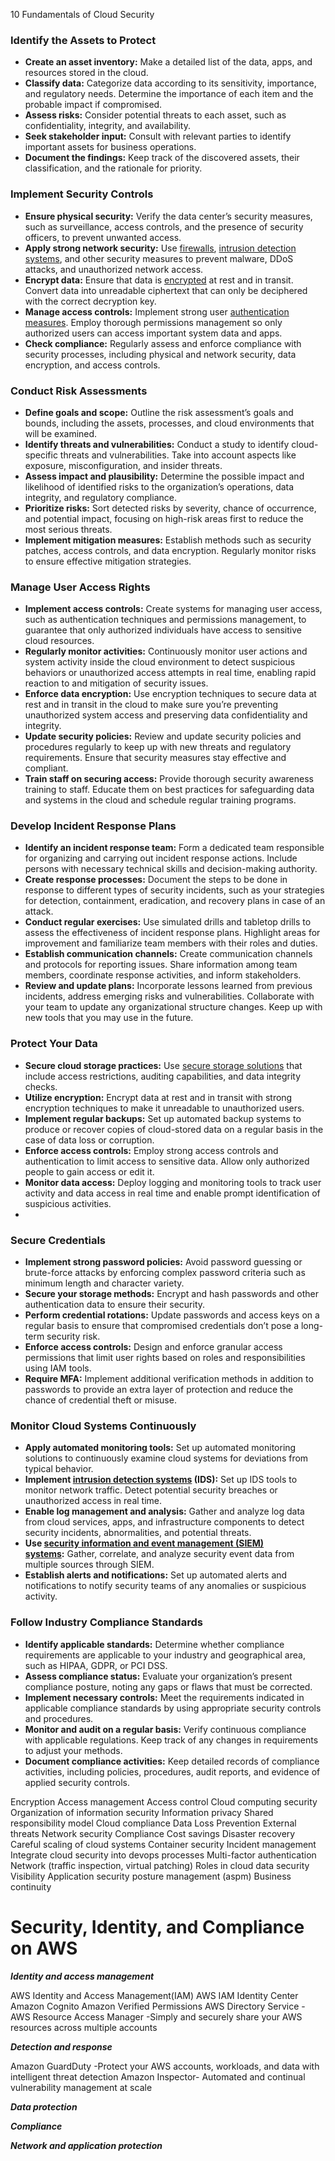10 Fundamentals of Cloud Security

### Identify the Assets to Protect

- **Create an asset inventory:** Make a detailed list of the data, apps, and resources stored in the cloud.
- **Classify data:** Categorize data according to its sensitivity, importance, and regulatory needs. Determine the importance of each item and the probable impact if compromised.
- **Assess risks:** Consider potential threats to each asset, such as confidentiality, integrity, and availability.
- **Seek stakeholder input:** Consult with relevant parties to identify important assets for business operations.
- **Document the findings:** Keep track of the discovered assets, their classification, and the rationale for priority.
### Implement Security Controls
- **Ensure physical security:** Verify the data center’s security measures, such as surveillance, access controls, and the presence of security officers, to prevent unwanted access.
- **Apply strong network security:** Use [firewalls](https://www.esecurityplanet.com/cloud/firewalls-as-a-service-fwaas/), [intrusion detection systems](https://www.esecurityplanet.com/products/intrusion-detection-and-prevention-systems/), and other security measures to prevent malware, DDoS attacks, and unauthorized network access.
- **Encrypt data:** Ensure that data is [encrypted](https://www.esecurityplanet.com/products/best-encryption-software/) at rest and in transit. Convert data into unreadable ciphertext that can only be deciphered with the correct decryption key.
- **Manage access controls:** Implement strong user [authentication measures](https://www.esecurityplanet.com/products/passkey-solutions/). Employ thorough permissions management so only authorized users can access important system data and apps.
- **Check compliance:** Regularly assess and enforce compliance with security processes, including physical and network security, data encryption, and access controls.

### Conduct Risk Assessments
- **Define goals and scope:** Outline the risk assessment’s goals and bounds, including the assets, processes, and cloud environments that will be examined.
- **Identify threats and vulnerabilities:** Conduct a study to identify cloud-specific threats and vulnerabilities. Take into account aspects like exposure, misconfiguration, and insider threats.
- **Assess impact and plausibility:** Determine the possible impact and likelihood of identified risks to the organization’s operations, data integrity, and regulatory compliance.
- **Prioritize risks:** Sort detected risks by severity, chance of occurrence, and potential impact, focusing on high-risk areas first to reduce the most serious threats.
- **Implement mitigation measures:** Establish methods such as security patches, access controls, and data encryption. Regularly monitor risks to ensure effective mitigation strategies.
### Manage User Access Rights
- **Implement access controls:** Create systems for managing user access, such as authentication techniques and permissions management, to guarantee that only authorized individuals have access to sensitive cloud resources.
- **Regularly monitor activities:** Continuously monitor user actions and system activity inside the cloud environment to detect suspicious behaviors or unauthorized access attempts in real time, enabling rapid reaction to and mitigation of security issues.
- **Enforce data encryption:** Use encryption techniques to secure data at rest and in transit in the cloud to make sure you’re preventing unauthorized system access and preserving data confidentiality and integrity.
- **Update security policies:** Review and update security policies and procedures regularly to keep up with new threats and regulatory requirements. Ensure that security measures stay effective and compliant.
- **Train staff on securing access:** Provide thorough security awareness training to staff. Educate them on best practices for safeguarding data and systems in the cloud and schedule regular training programs.
### Develop Incident Response Plans

- **Identify an incident response team:** Form a dedicated team responsible for organizing and carrying out incident response actions. Include persons with necessary technical skills and decision-making authority.
- **Create response processes:** Document the steps to be done in response to different types of security incidents, such as your strategies for detection, containment, eradication, and recovery plans in case of an attack.
- **Conduct regular exercises:** Use simulated drills and tabletop drills to assess the effectiveness of incident response plans. Highlight areas for improvement and familiarize team members with their roles and duties.
- **Establish communication channels:** Create communication channels and protocols for reporting issues. Share information among team members, coordinate response activities, and inform stakeholders.
- **Review and update plans:** Incorporate lessons learned from previous incidents, address emerging risks and vulnerabilities. Collaborate with your team to update any organizational structure changes. Keep up with new tools that you may use in the future.
### Protect Your Data
- **Secure cloud storage practices:** Use [secure storage solutions](https://www.esecurityplanet.com/cloud/most-secure-cloud-storage/) that include access restrictions, auditing capabilities, and data integrity checks.
- **Utilize encryption:** Encrypt data at rest and in transit with strong encryption techniques to make it unreadable to unauthorized users.
- **Implement regular backups:** Set up automated backup systems to produce or recover copies of cloud-stored data on a regular basis in the case of data loss or corruption.
- **Enforce access controls:** Employ strong access controls and authentication to limit access to sensitive data. Allow only authorized people to gain access or edit it.
- **Monitor data access:** Deploy logging and monitoring tools to track user activity and data access in real time and enable prompt identification of suspicious activities.
- 
### Secure Credentials

- **Implement strong password policies:** Avoid password guessing or brute-force attacks by enforcing complex password criteria such as minimum length and character variety.
- **Secure your storage methods:** Encrypt and hash passwords and other authentication data to ensure their security.
- **Perform credential rotations:** Update passwords and access keys on a regular basis to ensure that compromised credentials don’t pose a long-term security risk.
- **Enforce access controls:** Design and enforce granular access permissions that limit user rights based on roles and responsibilities using IAM tools.
- **Require MFA:** Implement additional verification methods in addition to passwords to provide an extra layer of protection and reduce the chance of credential theft or misuse.

### Monitor Cloud Systems Continuously
- **Apply automated monitoring tools:** Set up automated monitoring solutions to continuously examine cloud systems for deviations from typical behavior.
- **Implement [intrusion detection systems](https://www.esecurityplanet.com/trends/ids-ips-still-matter/) (IDS):** Set up IDS tools to monitor network traffic. Detect potential security breaches or unauthorized access in real time.
- **Enable log management and analysis:** Gather and analyze log data from cloud services, apps, and infrastructure components to detect security incidents, abnormalities, and potential threats.
- **Use [security information and event management (SIEM) systems](https://www.esecurityplanet.com/products/siem-tools/):** Gather, correlate, and analyze security event data from multiple sources through SIEM.
- **Establish alerts and notifications:** Set up automated alerts and notifications to notify security teams of any anomalies or suspicious activity.
### Follow Industry Compliance Standards

- **Identify applicable standards:** Determine whether compliance requirements are applicable to your industry and geographical area, such as HIPAA, GDPR, or PCI DSS.
- **Assess compliance status:** Evaluate your organization’s present compliance posture, noting any gaps or flaws that must be corrected.
- **Implement necessary controls:** Meet the requirements indicated in applicable compliance standards by using appropriate security controls and procedures.
- **Monitor and audit on a regular basis:** Verify continuous compliance with applicable regulations. Keep track of any changes in requirements to adjust your methods.
- **Document compliance activities:** Keep detailed records of compliance activities, including policies, procedures, audit reports, and evidence of applied security controls.


Encryption
Access management
Access control
Cloud computing security
Organization of information security
Information privacy
Shared responsibility model
Cloud compliance
Data Loss Prevention
External threats
Network security
Compliance
Cost savings
Disaster recovery
Careful scaling of cloud systems
Container security
Incident management
Integrate cloud security into devops processes
Multi-factor authentication
Network (traffic inspection, virtual patching)
Roles in cloud data security
Visibility
Application security posture management (aspm)
Business continuity


# Security, Identity, and Compliance on AWS

***Identity and access management***

AWS Identity and Access Management(IAM)
AWS IAM Identity Center
Amazon Cognito
Amazon Verified Permissions
AWS Directory Service -
AWS Resource Access Manager -Simply and securely share your AWS resources across multiple accounts

***Detection and response***

Amazon GuardDuty -Protect your AWS accounts, workloads, and data with intelligent threat detection
Amazon Inspector- Automated and continual vulnerability management at scale

***Data protection***


***Compliance***


***Network and application protection***
